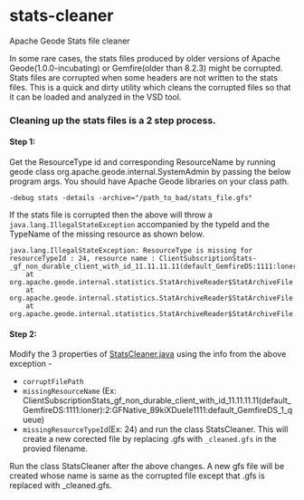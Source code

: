 # stats-cleaner
Apache Geode Stats file cleaner

In some rare cases, the stats files produced by older versions of Apache Geode(1.0.0-incubating) or Gemfire(older than 8.2.3) might be corrupted.
Stats files are corrupted when some headers are not written to the stats files. This is a quick and dirty utility which cleans the corrupted files so that it can be loaded and analyzed in the VSD tool. 

### Cleaning up the stats files is a 2 step process.

#### Step 1:
Get the ResourceType id and corresponding ResourceName by running geode class org.apache.geode.internal.SystemAdmin by passing  the below program args. You should have Apache Geode libraries on your class path. 

```
-debug stats -details -archive="/path_to_bad/stats_file.gfs"
```
If the stats file is corrupted then the above will throw a `java.lang.IllegalStateException` accompanied by the typeId and the TypeName of the missing resource  as shown below.
```
java.lang.IllegalStateException: ResourceType is missing for resourceTypeId : 24, resource name : ClientSubscriptionStats-_gf_non_durable_client_with_id_11.11.11.11(default_GemfireDS:1111:loner):2:GFNative_89kiXDueIe1111:default_GemfireDS_1_queue
	at org.apache.geode.internal.statistics.StatArchiveReader$StatArchiveFile.readResourceInstanceCreateToken(StatArchiveReader.java:3234)
	at org.apache.geode.internal.statistics.StatArchiveReader$StatArchiveFile.readToken(StatArchiveReader.java:3396)
	at org.apache.geode.internal.statistics.StatArchiveReader$StatArchiveFile.update(StatArchiveReader.java:2955)
  ```

#### Step 2:
Modify the 3 properties of [StatsCleaner.java](https://github.com/smanvi-pivotal/stats-cleaner/blob/master/src/main/java/StatsCleaner.java#L13) using the info from the above exception - 
* `corruptFilePath`
* `missingResourceName` (Ex: ClientSubscriptionStats_gf_non_durable_client_with_id_11.11.11.11(default_GemfireDS:1111:loner):2:GFNative_89kiXDueIe1111:default_GemfireDS_1_queue)
* `missingResourceTypeId`(Ex: 24) and run the class StatsCleaner. This will create a new corected file by replacing .gfs with `_cleaned.gfs` in the provied filename.

Run the class StatsCleaner after the above changes. A new gfs file will be created whose name is same as the corrupted file except that .gfs is replaced with _cleaned.gfs. 

